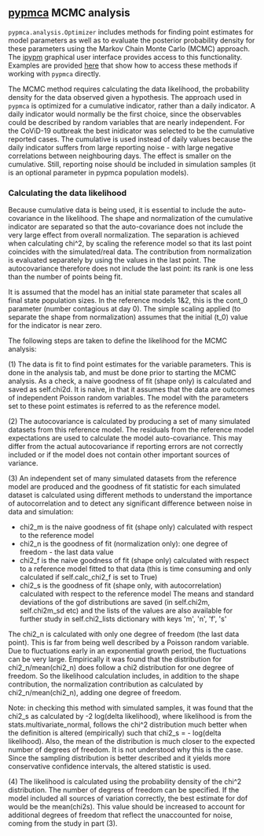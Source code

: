 ## [pypmca](index.md) MCMC analysis

``pypmca.analysis.Optimizer`` includes methods for finding point
estimates for model parameters as well as to evaluate the
posterior probability density for these parameters
using the Markov Chain Monte Carlo (MCMC) approach.
The [ipypm](../ipypm) graphical user interface provides access to this functionality.
Examples are provided [here](https://github.com/pypm/pypmca/tree/master/examples/jupyter)
that show how to access these methods if working with ``pypmca`` directly.

The MCMC method requires calculating the data likelihood, the probability density for the data observed given a hypothesis.
The approach used in `pypmca` is optimized for a cumulative
indicator, rather than a daily indicator.
A daily indicator would normally be the first choice, since the observables could be described by random variables
that are nearly independent.
For the CoViD-19 outbreak the best inidicator was selected to be the cumulative reported cases.
The cumulative is used instead of daily values
because the daily indicator suffers from large reporting noise -
with large negative correlations between neighbouring days. The effect is smaller on the
cumulative. Still, reporting noise should be included in simulation samples (it is an optional parameter in pypmca
population models).

### Calculating the data likelihood

Because cumulative data is being used, it is essential to include the auto-covariance in the likelihood.
The shape and normalization of the cumulative indicator are separated so that the auto-covariance
does not include the very large effect from overall normalization. The separation is achieved when
calculating chi^2, by scaling the reference model so that its last point coincides with the simulated/real data.
The contribution from normalization is evaluated separately by using the values in the last point.
The autocovariance therefore does not include the last point: its rank is one less than the number of points being fit.

It is assumed that the model has an initial state parameter that scales all final state population sizes.
In the reference models 1&2, this is the cont_0 parameter (number contagious at day 0).
The simple scaling applied (to separate the shape from normalization) assumes that the initial (t_0)
value for the indicator is near zero.

The following steps are taken to define the likelihood for the MCMC analysis:

(1) The data is fit to find point estimates for the variable parameters. This is done in the analysis tab, and
must be done prior to starting the MCMC analysis. As a check, a naive goodness of fit (shape only) is calculated
and saved as self.chi2d. It is naive, in that it assumes that the data are outcomes of independent Poisson random variables.
The model with the parameters set to these point estimates is referred to as the reference model.

(2) The autocovariance is calculated by producing a set of many simulated datasets from this reference model.
The residuals from the reference model expectations are used to calculate the model auto-covariance. This may differ from the actual
autocovariance if reporting errors are not correctly included or if the model does not contain other important
sources of variance.

(3) An independent set of many simulated datasets from the reference model are produced and the goodness
of fit statistic for each simulated dataset is calculated using different methods to understand the importance of
autocorrelation and to detect any significant difference between noise in data and simulation:
  * chi2_m is the naive goodness of fit (shape only) calculated with respect to the reference model
  * chi2_n is the goodness of fit (normalization only): one degree of freedom - the last data value
  * chi2_f is the naive goodness of fit (shape only) calculated with respect to a reference model fitted to that data
  (this is time consuming and only calculated if self.calc_chi2_f is set to True)
  * chi2_s is the goodness of fit (shape only, with autocorrelation) calculated with respect to the reference model
The means and standard deviations of the gof distributions are saved (in self.chi2m, self.chi2m_sd etc) and the lists
of the values are also available for further study in self.chi2_lists dictionary with keys 'm', 'n', 'f', 's'

The chi2_n is calculated with only one degree of freedom (the last data point). This is far from being
well described by a Poisson random variable. Due to fluctuations early in an exponential growth period, the
fluctuations can be very large. Empirically it was found that the distribution for chi2_n/mean(chi2_n) does
follow a chi2 distribution for one degree of freedom. So the likelihood calculation includes, in addition to
the shape contribution, the normalization contribution as calculated by chi2_n/mean(chi2_n), adding one degree
of freedom.

Note: in checking this method with simulated samples, it was found that the chi2_s as calculated by
-2 log(delta likelihood), where likelihood is from the stats.multivariate_normal, follows the chi^2 distribution
much better when the definition is altered (empirically) such that chi2_s = - log(delta likelihood).
Also, the mean of the distribution is much closer to the expected number of degrees of freedom.
It is not understood why this is the case. Since the sampling distribution is better described
and it yields more conservative confidence intervals, the altered statistic is used.

(4) The likelihood is calculated using the probability density of the chi^2 distribution.
The number of degress of freedom can be specified. If the model included all sources of variation correctly,
the best estimate for dof would be the mean(chi2s). This value should be
increased to account for additional degrees of freedom that reflect the unaccounted for noise, coming from the study in part (3).
